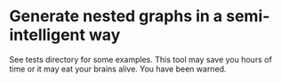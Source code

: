 Generate nested graphs in a semi-intelligent way
===

See tests directory for some examples. This tool may save you hours of time or it may eat your brains alive. You have been warned.
